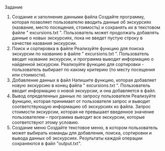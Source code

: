 Задание
1. Создание и заполнение данными файла
Создайте программу, которая позволяет пользователю вводить данные об
экскурсиях (название, место посещения, стоимость) и сохранять их в
текстовом файле " excursions.txt ".
Пользователь может продолжать добавлять данные о новых экскурсиях, пока
не введет пустую строку в качестве названия экскурсии.
2. Поиск и сортировка в файле
Реализуйте функцию для поиска экскурсии по названию в файле "
excursions.txt ". Пользователь вводит название экскурсии, и программа
выводит информацию о найденной экскурсии.
Реализуйте функцию для сортировки - пользователь выбирает по какому
критерию (по месту посещения или стоимости).
3. Добавление данных в файл
Напишите функцию, которая добавляет новую экскурсию в конец файла "
excursions.txt ". Пользователь вводит информацию о новой экскурсии, и она
добавляется в файл.
4. Вывод определенных данных по запросу пользователя
Реализуйте функцию, которая принимает от пользователя запрос и выводит
соответствующую информацию об экскурсиях из файла.
Запрос стоимости экскурсии, которая не превышает введенное значение
пользователем – программа выводит все экскурсии, которые соответствуют
этому условию.
5. Создание меню
Создайте текстовое меню, в котором пользователь может выбирать команды
для добавления, поиска, сортировки и вывода данных об экскурсиях.
Результаты каждой операции сохраняются в файл "output.txt".
